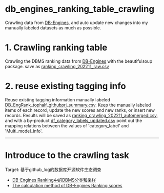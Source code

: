 # db_engines_ranking_table_crawling
Crawling data from [DB-Engines](https://db-engines.com/en/ranking ), and auto update new changes into my manually labeled datasets as much as possible.

# 1. Crawling ranking table
Crawling the DBMS ranking data from [DB-Engines](https://db-engines.com/en/ranking ) with the beautifulsoup package.
save as [ranking_crawling_202211_raw.csv](./data/db_engines_ranking_table_full/ranking_crawling_202211_raw.csv)

# 2. reuse existing tagging info
Reuse existing tagging information manually labeled [DB_EngRank_tophalf_githubprj_summary.csv](./data/existing_tagging_info/DB_EngRank_tophalf_githubprj_summary.csv). 
Keep the manually labeled items of each record, update the new scores and new ranks, or insert new records.
Results will be saved as [ranking_crawling_202211_automerged.csv](./data/db_engines_ranking_table_full/ranking_crawling_202211_automerged.csv), 
and with a by-product [df_category_labels_updated.csv](./data/db_engines_ranking_table_full/df_category_labels_updated.csv) point out the 
mapping relations between the values of 'category_label' and 'Multi_model_info'.


---
# Introduce to the crawling task
Target: 基于github_log的数据库开源软件生态调查
- [DB-Engines Ranking中的DBMS分类和采样](https://www.yuque.com/g/zhlou/ln7m80/uqvtd2/collaborator/join?token=AB0FFMTlCGjjED8q)
- [The calculation method of DB-Engines Ranking scores](https://www.yuque.com/zhlou/ln7m80/pfrgfv)

